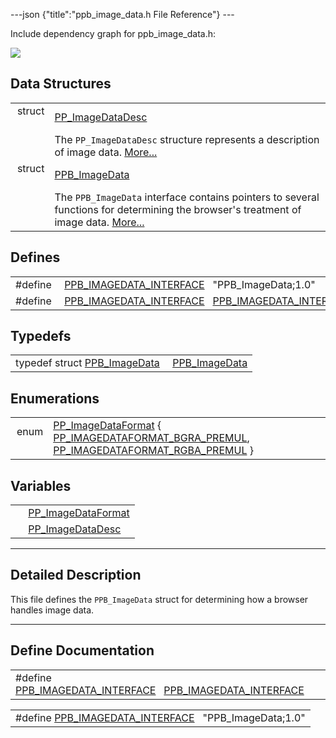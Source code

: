 ---json {"title":"ppb\_image\_data.h File Reference"} ---

Include dependency graph for ppb\_image\_data.h:

![](/docs/native-client/pepper_stable/c/ppb__image__data_8h__incl.png)

Data Structures
---------------

<table><tbody><tr class="odd"><td style="text-align: right;">struct  </td><td><a href="/docs/native-client/pepper_stable/c/struct_p_p___image_data_desc/" class="el">PP_ImageDataDesc</a></td></tr><tr class="even"><td style="text-align: right;"> </td><td>The <code>PP_ImageDataDesc</code> structure represents a description of image data. <a href="/docs/native-client/pepper_stable/c/struct_p_p___image_data_desc#details">More...</a><br />
</td></tr><tr class="odd"><td style="text-align: right;">struct  </td><td><a href="/docs/native-client/pepper_stable/c/struct_p_p_b___image_data__1__0/" class="el">PPB_ImageData</a></td></tr><tr class="even"><td style="text-align: right;"> </td><td>The <code>PPB_ImageData</code> interface contains pointers to several functions for determining the browser's treatment of image data. <a href="/docs/native-client/pepper_stable/c/struct_p_p_b___image_data__1__0#details">More...</a><br />
</td></tr></tbody></table>

Defines
-------

<table><tbody><tr class="odd"><td style="text-align: right;">#define </td><td><a href="/docs/native-client/pepper_stable/c/ppb__image__data_8h#ab08ef8c9002eec0102a71d9c766f0893" class="el">PPB_IMAGEDATA_INTERFACE</a>   "PPB_ImageData;1.0"</td></tr><tr class="even"><td style="text-align: right;">#define </td><td><a href="/docs/native-client/pepper_stable/c/ppb__image__data_8h#a706a4eb837834aefe135ccbfb3ebe21d" class="el">PPB_IMAGEDATA_INTERFACE</a>   <a href="/docs/native-client/pepper_stable/c/ppb__image__data_8h#ab08ef8c9002eec0102a71d9c766f0893" class="el">PPB_IMAGEDATA_INTERFACE</a></td></tr></tbody></table>

Typedefs
--------

<table><tbody><tr class="odd"><td style="text-align: right;">typedef struct <a href="/docs/native-client/pepper_stable/c/struct_p_p_b___image_data__1__0/" class="el">PPB_ImageData</a> </td><td><a href="/docs/native-client/pepper_stable/c/group___interfaces#ga17e05bbe7da0d6d7b61b6f78c5913c37" class="el">PPB_ImageData</a></td></tr></tbody></table>

Enumerations
------------

<table><tbody><tr class="odd"><td style="text-align: right;">enum  </td><td><a href="/docs/native-client/pepper_stable/c/group___enums#ga2ee7ad01799553e5f17bdaa35dd952ee" class="el">PP_ImageDataFormat</a> { <a href="/docs/native-client/pepper_stable/c/group___enums#gga2ee7ad01799553e5f17bdaa35dd952eea8685611ba2e85347f5f6bb0043940358" class="el">PP_IMAGEDATAFORMAT_BGRA_PREMUL</a>, <a href="/docs/native-client/pepper_stable/c/group___enums#gga2ee7ad01799553e5f17bdaa35dd952eeab291a13cd5f4728eab3c207938916622" class="el">PP_IMAGEDATAFORMAT_RGBA_PREMUL</a> }</td></tr></tbody></table>

Variables
---------

<table><tbody><tr class="odd"><td style="text-align: right;"> </td><td><a href="/docs/native-client/pepper_stable/c/group___enums#ga2ee7ad01799553e5f17bdaa35dd952ee" class="el">PP_ImageDataFormat</a></td></tr><tr class="even"><td style="text-align: right;"> </td><td><a href="/docs/native-client/pepper_stable/c/group___structs#gae0f2df62c9fe8b622336fa44ad897470" class="el">PP_ImageDataDesc</a></td></tr></tbody></table>

------------------------------------------------------------------------

<span id="details" class="anchor" style="margin: 0;"></span>

Detailed Description
--------------------

This file defines the `PPB_ImageData` struct for determining how a browser handles image data.

------------------------------------------------------------------------

Define Documentation
--------------------

<span id="a706a4eb837834aefe135ccbfb3ebe21d" class="anchor" style="margin: 0;"></span>

<table><tbody><tr class="odd"><td>#define <a href="/docs/native-client/pepper_stable/c/ppb__image__data_8h#a706a4eb837834aefe135ccbfb3ebe21d" class="el">PPB_IMAGEDATA_INTERFACE</a>   <a href="/docs/native-client/pepper_stable/c/ppb__image__data_8h#ab08ef8c9002eec0102a71d9c766f0893" class="el">PPB_IMAGEDATA_INTERFACE</a></td></tr></tbody></table>

<span id="ab08ef8c9002eec0102a71d9c766f0893" class="anchor" style="margin: 0;"></span>

<table><tbody><tr class="odd"><td>#define <a href="/docs/native-client/pepper_stable/c/ppb__image__data_8h#ab08ef8c9002eec0102a71d9c766f0893" class="el">PPB_IMAGEDATA_INTERFACE</a>   "PPB_ImageData;1.0"</td></tr></tbody></table>
